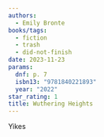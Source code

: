 ```yaml
---
authors:
  - Emily Bronte
books/tags:
  - fiction
  - trash
  - did-not-finish
date: 2023-11-23
params:
  dnf: p. 7
  isbn13: "9781840221893"
  year: "2022"
star_rating: 1
title: Wuthering Heights
---
```


Yikes

<!--more-->

